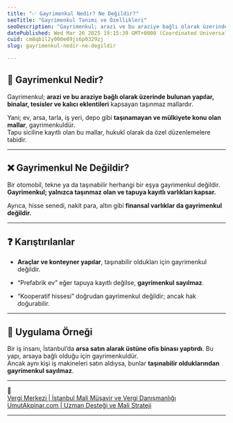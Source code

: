 ```yaml
---
title: "✅ Gayrimenkul Nedir? Ne Değildir?"
seoTitle: "Gayrimenkul Tanımı ve Özellikleri"
seoDescription: "Gayrimenkul; arazi ve bu araziye bağlı olarak üzerinde bulunan yapılar, binalar, tesisler ve kalıcı eklentileri kapsayan taşınmaz mallardır."
datePublished: Wed Mar 26 2025 19:15:39 GMT+0000 (Coordinated Universal Time)
cuid: cm8qb1l2y000e09js6p0329zj
slug: gayrimenkul-nedir-ne-degildir

---
```


## 🔹 Gayrimenkul Nedir?

Gayrimenkul; **arazi ve bu araziye bağlı olarak üzerinde bulunan yapılar, binalar, tesisler ve kalıcı eklentileri** kapsayan taşınmaz mallardır.

Yani; ev, arsa, tarla, iş yeri, depo gibi **taşınamayan ve mülkiyete konu olan mallar**, gayrimenkuldür.  
Tapu siciline kayıtlı olan bu mallar, hukukî olarak da özel düzenlemelere tabidir.

---

## ❌ Gayrimenkul Ne Değildir?

Bir otomobil, tekne ya da taşınabilir herhangi bir eşya gayrimenkul değildir.  
**Gayrimenkul; yalnızca taşınmaz olan ve tapuya kayıtlı varlıkları kapsar.**

Ayrıca, hisse senedi, nakit para, altın gibi **finansal varlıklar da gayrimenkul değildir.**

---

## ❓ Karıştırılanlar

* **Araçlar ve konteyner yapılar**, taşınabilir oldukları için gayrimenkul değildir.
    
* “Prefabrik ev” eğer tapuya kayıtlı değilse, **gayrimenkul sayılmaz**.
    
* “Kooperatif hissesi” doğrudan gayrimenkul değildir; ancak hak doğurabilir.
    

---

## 🧠 Uygulama Örneği

Bir iş insanı, İstanbul’da **arsa satın alarak üstüne ofis binası yaptırdı**. Bu yapı, arsaya bağlı olduğu için gayrimenkuldür.  
Ancak aynı kişi iş makineleri satın aldıysa, bunlar **taşınabilir olduklarından gayrimenkul sayılmaz**.

---

🔗  
[Vergi Merkezi | İstanbul Mali Müşavir ve Vergi Danışmanlığı](https://vergimerkezi.com.tr)  
[UmutAkpinar.com | Uzman Desteği ve Mali Strateji](https://umutakpinar.com)

---